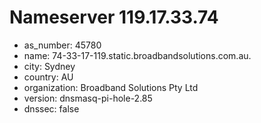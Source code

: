 # Nameserver 119.17.33.74

* as_number: 45780
* name: 74-33-17-119.static.broadbandsolutions.com.au.
* city: Sydney
* country: AU
* organization: Broadband Solutions Pty Ltd
* version: dnsmasq-pi-hole-2.85
* dnssec: false
